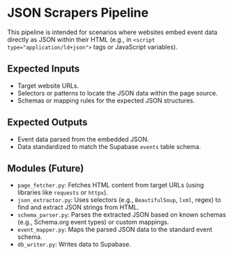 # JSON Scrapers Pipeline

This pipeline is intended for scenarios where websites embed event data directly as JSON within their HTML (e.g., in `<script type="application/ld+json">` tags or JavaScript variables).

## Expected Inputs

- Target website URLs.
- Selectors or patterns to locate the JSON data within the page source.
- Schemas or mapping rules for the expected JSON structures.

## Expected Outputs

- Event data parsed from the embedded JSON.
- Data standardized to match the Supabase `events` table schema.

## Modules (Future)

- `page_fetcher.py`: Fetches HTML content from target URLs (using libraries like `requests` or `httpx`).
- `json_extractor.py`: Uses selectors (e.g., `BeautifulSoup`, `lxml`, regex) to find and extract JSON strings from HTML.
- `schema_parser.py`: Parses the extracted JSON based on known schemas (e.g., Schema.org event types) or custom mappings.
- `event_mapper.py`: Maps the parsed JSON data to the standard event schema.
- `db_writer.py`: Writes data to Supabase. 